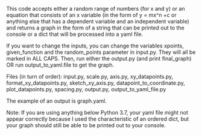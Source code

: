 This code accepts either a random range of numbers (for x and y) or an equation
that consists of an x variable (in the form of y = mx^n +c or anything else that has a dependent
variable and an independent variable) and returns a graph in the form of a string that can be
printed out to the console or a dict that will be processed into a yaml file.

If you want to change the inputs, you can change the variables xpoints, given_function and the
random_points parameter in input.py. They will all be marked in ALL CAPS. Then, run either the output.py 
(and print final_graph) OR run output_to_yaml.file to get the graph.

Files (in turn of order):
input.py, 
scale.py, 
axis.py, 
xy_datapoints.py, 
format_xy_datapoints.py, 
sketch_xy_axis.py, 
datapoint_to_coordinate.py, 
plot_datapoints.py, 
spacing.py, 
output.py, 
output_to_yaml_file.py

The example of an output is graph.yaml.

Note: If you are using anything below Python 3.7, your yaml file might not appear correctly because I used the characteristic of an ordered dict, but your graph should still be able to be printed out to your console.
